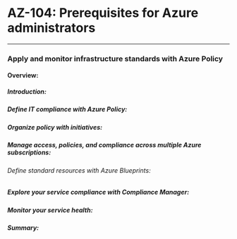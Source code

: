 # AZ-104: Prerequisites for Azure administrators
____

### Apply and monitor infrastructure standards with Azure Policy 

#### Overview: 

##### Introduction:

##### Define IT compliance with Azure Policy:

##### Organize policy with initiatives: 

##### Manage access, policies, and compliance across multiple Azure subscriptions: 


###### Define standard resources with Azure Blueprints: 

##### Explore your service compliance with Compliance Manager: 

##### Monitor your service health: 

##### Summary: 

